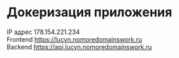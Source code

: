 # Докеризация приложения

IP адрес 178.154.221.234 <br>
Frontend https://lucyn.nomoredomainswork.ru <br>
Backend https://api.lucyn.nomoredomainswork.ru

